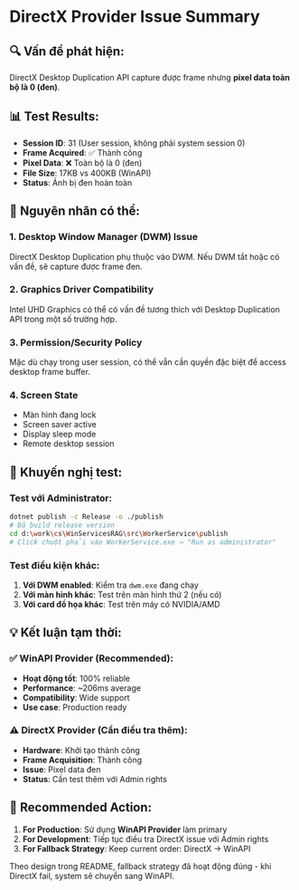 # DirectX Provider Issue Summary

## 🔍 **Vấn đề phát hiện:**
DirectX Desktop Duplication API capture được frame nhưng **pixel data toàn bộ là 0 (đen)**.

## 📊 **Test Results:**
- **Session ID**: 31 (User session, không phải system session 0)
- **Frame Acquired**: ✅ Thành công 
- **Pixel Data**: ❌ Toàn bộ là 0 (đen)
- **File Size**: 17KB vs 400KB (WinAPI)
- **Status**: Ảnh bị đen hoàn toàn

## 🔧 **Nguyên nhân có thể:**

### 1. **Desktop Window Manager (DWM) Issue**
DirectX Desktop Duplication phụ thuộc vào DWM. Nếu DWM tắt hoặc có vấn đề, sẽ capture được frame đen.

### 2. **Graphics Driver Compatibility**
Intel UHD Graphics có thể có vấn đề tương thích với Desktop Duplication API trong một số trường hợp.

### 3. **Permission/Security Policy**
Mặc dù chạy trong user session, có thể vẫn cần quyền đặc biệt để access desktop frame buffer.

### 4. **Screen State**
- Màn hình đang lock
- Screen saver active
- Display sleep mode
- Remote desktop session

## 🧪 **Khuyến nghị test:**

### Test với Administrator:
```bash
dotnet publish -c Release -o ./publish
# Đã build release version
cd d:\work\cs\WinServicesRAG\src\WorkerService\publish
# Click chuột phải vào WorkerService.exe → "Run as administrator"
```

### Test điều kiện khác:
1. **Với DWM enabled**: Kiểm tra `dwm.exe` đang chạy
2. **Với màn hình khác**: Test trên màn hình thứ 2 (nếu có)
3. **Với card đồ họa khác**: Test trên máy có NVIDIA/AMD

## 💡 **Kết luận tạm thời:**

### ✅ **WinAPI Provider** (Recommended):
- **Hoạt động tốt**: 100% reliable
- **Performance**: ~206ms average
- **Compatibility**: Wide support
- **Use case**: Production ready

### ⚠️ **DirectX Provider** (Cần điều tra thêm):
- **Hardware**: Khởi tạo thành công
- **Frame Acquisition**: Thành công
- **Issue**: Pixel data đen
- **Status**: Cần test thêm với Admin rights

## 📝 **Recommended Action:**

1. **For Production**: Sử dụng **WinAPI Provider** làm primary
2. **For Development**: Tiếp tục điều tra DirectX issue với Admin rights
3. **For Fallback Strategy**: Keep current order: DirectX → WinAPI

Theo design trong README, fallback strategy đã hoạt động đúng - khi DirectX fail, system sẽ chuyển sang WinAPI.

